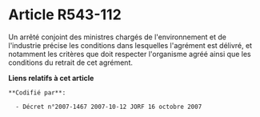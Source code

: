 # Article R543-112

Un arrêté conjoint des ministres chargés de l'environnement et de l'industrie précise les conditions dans lesquelles
l'agrément est délivré, et notamment les critères que doit respecter l'organisme agréé ainsi que les conditions du retrait de
cet agrément.

**Liens relatifs à cet article**

	**Codifié par**:

	  - Décret n°2007-1467 2007-10-12 JORF 16 octobre 2007
